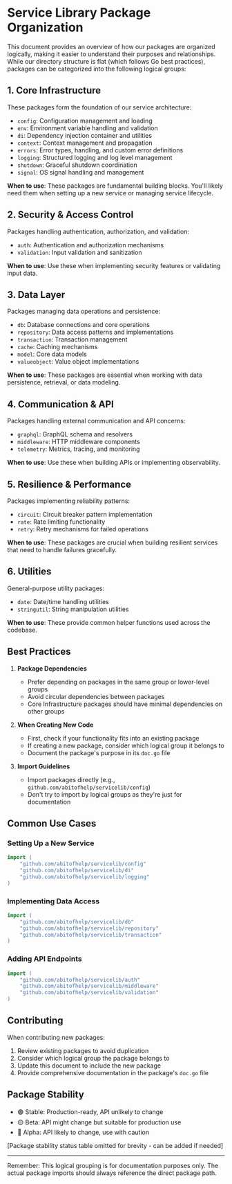 # Service Library Package Organization

This document provides an overview of how our packages are organized logically, making it easier to understand their purposes and relationships. While our directory structure is flat (which follows Go best practices), packages can be categorized into the following logical groups:

## 1. Core Infrastructure
These packages form the foundation of our service architecture:

- `config`: Configuration management and loading
- `env`: Environment variable handling and validation
- `di`: Dependency injection container and utilities
- `context`: Context management and propagation
- `errors`: Error types, handling, and custom error definitions
- `logging`: Structured logging and log level management
- `shutdown`: Graceful shutdown coordination
- `signal`: OS signal handling and management

**When to use**: These packages are fundamental building blocks. You'll likely need them when setting up a new service or managing service lifecycle.

## 2. Security & Access Control
Packages handling authentication, authorization, and validation:

- `auth`: Authentication and authorization mechanisms
- `validation`: Input validation and sanitization

**When to use**: Use these when implementing security features or validating input data.

## 3. Data Layer
Packages managing data operations and persistence:

- `db`: Database connections and core operations
- `repository`: Data access patterns and implementations
- `transaction`: Transaction management
- `cache`: Caching mechanisms
- `model`: Core data models
- `valueobject`: Value object implementations

**When to use**: These packages are essential when working with data persistence, retrieval, or data modeling.

## 4. Communication & API
Packages handling external communication and API concerns:

- `graphql`: GraphQL schema and resolvers
- `middleware`: HTTP middleware components
- `telemetry`: Metrics, tracing, and monitoring

**When to use**: Use these when building APIs or implementing observability.

## 5. Resilience & Performance
Packages implementing reliability patterns:

- `circuit`: Circuit breaker pattern implementation
- `rate`: Rate limiting functionality
- `retry`: Retry mechanisms for failed operations

**When to use**: These packages are crucial when building resilient services that need to handle failures gracefully.

## 6. Utilities
General-purpose utility packages:

- `date`: Date/time handling utilities
- `stringutil`: String manipulation utilities

**When to use**: These provide common helper functions used across the codebase.

## Best Practices

1. **Package Dependencies**
   - Prefer depending on packages in the same group or lower-level groups
   - Avoid circular dependencies between packages
   - Core Infrastructure packages should have minimal dependencies on other groups

2. **When Creating New Code**
   - First, check if your functionality fits into an existing package
   - If creating a new package, consider which logical group it belongs to
   - Document the package's purpose in its `doc.go` file

3. **Import Guidelines**
   - Import packages directly (e.g., `github.com/abitofhelp/servicelib/config`)
   - Don't try to import by logical groups as they're just for documentation

## Common Use Cases

### Setting Up a New Service
```go
import (
    "github.com/abitofhelp/servicelib/config"
    "github.com/abitofhelp/servicelib/di"
    "github.com/abitofhelp/servicelib/logging"
)
```

### Implementing Data Access
```go
import (
    "github.com/abitofhelp/servicelib/db"
    "github.com/abitofhelp/servicelib/repository"
    "github.com/abitofhelp/servicelib/transaction"
)
```

### Adding API Endpoints
```go
import (
    "github.com/abitofhelp/servicelib/auth"
    "github.com/abitofhelp/servicelib/middleware"
    "github.com/abitofhelp/servicelib/validation"
)
```

## Contributing

When contributing new packages:
1. Review existing packages to avoid duplication
2. Consider which logical group the package belongs to
3. Update this document to include the new package
4. Provide comprehensive documentation in the package's `doc.go` file

## Package Stability

- 🟢 Stable: Production-ready, API unlikely to change
- 🟡 Beta: API might change but suitable for production use
- 🔴 Alpha: API likely to change, use with caution

[Package stability status table omitted for brevity - can be added if needed]

---

Remember: This logical grouping is for documentation purposes only. The actual package imports should always reference the direct package path.
